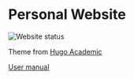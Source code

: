 # Personal Website
![Website status](https://github.com/Aaron3963/Aaron3963.github.io/actions/workflows/gh-pages.yml/badge.svg)

Theme from [Hugo Academic](https://github.com/wowchemy/starter-hugo-academic)

[User manual](https://wowchemy.com/docs/getting-started/get-started/)

